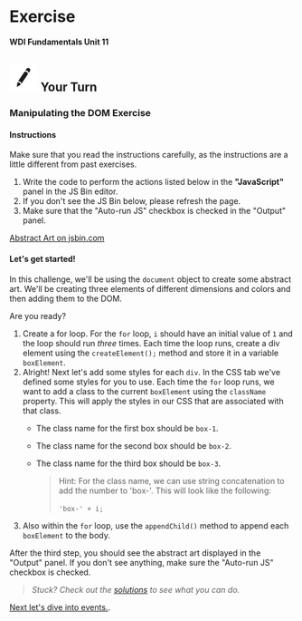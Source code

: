 # Exercise

**WDI Fundamentals Unit 11**

## ![Your Turn](../../.gitbook/assets/exercise%20%284%29.png) Your Turn

### Manipulating the DOM Exercise

#### Instructions

Make sure that you read the instructions carefully, as the instructions are a little different from past exercises.

1. Write the code to perform the actions listed below in the **"JavaScript"** panel in the JS Bin editor. 
2. If you don't see the JS Bin below, please refresh the page.
3. Make sure that the "Auto-run JS" checkbox is checked in the "Output" panel.

[Abstract Art on jsbin.com](http://jsbin.com/novoki/embed?html,css,js,output)

#### Let's get started!

In this challenge, we'll be using the `document` object to create some abstract art. We'll be creating three elements of different dimensions and colors and then adding them to the DOM.

Are you ready?

1. Create a for loop. For the `for` loop, `i` should have an initial value of `1` and the loop should run _three_ times. Each time the loop runs, create a div element using the `createElement();` method and store it in a variable `boxElement`.
2. Alright! Next let's add some styles for each `div`. In the CSS tab we've defined some styles for you to use. Each time the `for` loop runs, we want to add a class to the current `boxElement` using the `className` property. This will apply the styles in our CSS that are associated with that class.
   * The class name for the first box should be `box-1`.
   * The class name for the second box should be `box-2`.
   * The class name for the third box should be `box-3`.

     > Hint: For the class name, we can use string concatenation to add the number to 'box-'. This will look like the following:
     >
     > `'box-' + i;`
3. Also within the `for` loop, use the `appendChild()` method to append each `boxElement` to the body.

After the third step, you should see the abstract art displayed in the "Output" panel. If you don't see anything, make sure the "Auto-run JS" checkbox is checked.

> _Stuck? Check out the_ [_solutions_](../../exercise-solutions.md#manipulating-the-dom) _to see what you can do._

[Next let's dive into events.](../events/).

